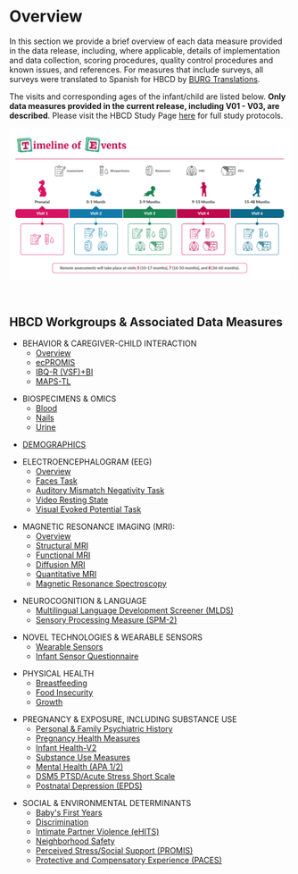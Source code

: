 # Overview

In this section we provide a brief overview of each data measure provided in the data release, including, where applicable, details of implementation and data collection, scoring procedures, quality control procedures and known issues, and references. For measures that include surveys, all surveys were translated to Spanish for HBCD by [BURG Translations](https://burgtranslations.com/our-services/). 

The visits and corresponding ages of the infant/child are listed below. **Only data measures provided in the current release, including V01 - V03, are described**. Please visit the HBCD Study Page [here](https://hbcdstudy.org/study-protocols/) for full study protocols.

![](../images/timeline-img.png)

<br>

## HBCD Workgroups & Associated Data Measures
<ul>
<li>BEHAVIOR & CAREGIVER-CHILD INTERACTION
<ul>
<li><a href="beh_CG_interaction/overview">Overview</a></li>
<li><a href="beh_CG_interaction/ecPROMIS">ecPROMIS</a></li>
<li><a href="beh_CG_interaction/IBQ-R">IBQ-R (VSF)+BI</a></li>
<li><a href="beh_CG_interaction/MAPS-TL">MAPS-TL</a></li></ul>
</li>
</ul>

<ul>
<li>BIOSPECIMENS & OMICS
<ul>
<li><a href="biospecimens/blood">Blood</a></li>
<li><a href="biospecimens/nails">Nails</a></li>
<li><a href="biospecimens/urine">Urine</a></li></ul>
</li>
</ul>

<ul>
<li><a href="demographics">DEMOGRAPHICS</a></li>
</ul>

<ul>
<li>ELECTROENCEPHALOGRAM (EEG) 
<ul>
<li><a href="eeg/overview">Overview</a></li>
<li><a href="eeg/faces_task">Faces Task</a></li>
<li><a href="eeg/aud_mm">Auditory Mismatch Negativity Task</a></li>
<li><a href="eeg/video_rs">Video Resting State</a></li>
<li><a href="eeg/vis_ep_task">Visual Evoked Potential Task</a> </li></ul>
</li>
</ul>

<ul>
<li>MAGNETIC RESONANCE IMAGING (MRI):
<ul>
<li><a href="mri/overview">Overview</a></li>
<li><a href="mri/smri">Structural MRI</a></li>
<li><a href="mri/fmri">Functional MRI</a></li>
<li><a href="mri/dmri">Diffusion MRI</a></li>
<li><a href="mri/qmri">Quantitative MRI</a></li>
<li><a href="mri/mrs">Magnetic Resonance Spectroscopy</a></li></ul>
</li>
</ul>

<ul>
<li>NEUROCOGNITION & LANGUAGE 
<ul>
<li><a href="neurocog/MLDS">Multilingual Language Development Screener (MLDS)</a> </li>
<li><a href="neurocog/SPM2">Sensory Processing Measure (SPM-2)</a> </li></ul>
</li>
</ul>

<ul>
<li>NOVEL TECHNOLOGIES & WEARABLE SENSORS 
<ul>
<li><a href="sensors/wearable_sensors">Wearable Sensors</a></li>
<li><a href="sensors/sensor_questionnaire">Infant Sensor Questionnaire</a></li></ul>
</li>
</ul>

<ul>
<li>PHYSICAL HEALTH 
<ul>
<li><a href="physicalhealth#breastfeeding">Breastfeeding</a></li>
<li><a href="physicalhealth#food-insecurity">Food Insecurity</a></li>
<li><a href="physicalhealth#growth">Growth</a></li>
</ul>
</li>
</ul>

<ul>
<li>PREGNANCY & EXPOSURE, INCLUDING SUBSTANCE USE
<ul>
<li><a href="pregexp/psych_history">Personal & Family Psychiatric History</a></li>
<li><a href="pregexp/preghealth_all">Pregnancy Health Measures</a></li>
<li><a href="pregexp/infanthealth">Infant Health-V2</a></li>
<li><a href="pregexp/substanceuse_all">Substance Use Measures</a></li>
<li><a href="pregexp/mentalhealth">Mental Health (APA 1/2)</a></li>
<li><a href="pregexp/NSESSS">DSM5 PTSD/Acute Stress Short Scale</a></li>
<li><a href="pregexp/EPDS">Postnatal Depression (EPDS)</a></li>
</ul>
</li>
</ul>

<ul>
<li>SOCIAL & ENVIRONMENTAL DETERMINANTS
<ul>
<li><a href="socenv_determinants/bfy">Baby's First Years</a></li>
<li><a href="socenv_determinants/discrimination">Discrimination</a></li>
<li><a href="socenv_determinants/eHITS">Intimate Partner Violence (eHITS)</a></li>
<li><a href="socenv_determinants/neighborhood_safety">Neighborhood Safety</a></li>
<li><a href="socenv_determinants/PROMIS">Perceived Stress/Social Support (PROMIS)</a></li>
<li><a href="socenv_determinants/PACES">Protective and Compensatory Experience (PACES)</a></li>
</ul>
</li>
</ul>